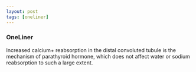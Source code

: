 ```yaml
---
layout: post
tags: [oneliner]
---
```



### OneLiner

Increased calcium+ reabsorption in the distal convoluted tubule is the mechanism of parathyroid hormone, which does not affect water or sodium reabsorption to such a large extent.
